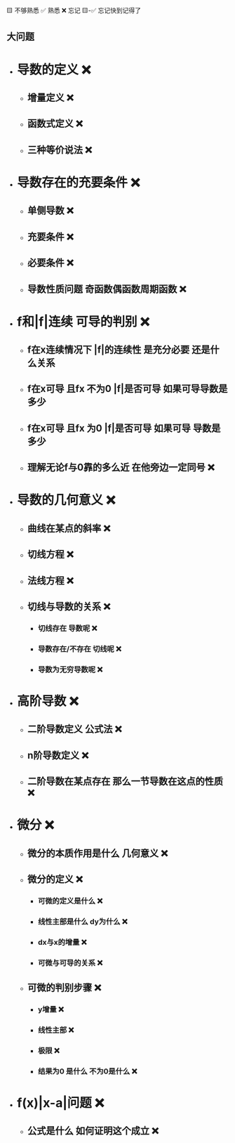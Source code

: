 🟨 不够熟悉  ✅ 熟悉  ❌ 忘记  🟨-✅ 忘记快到记得了

## 大问题
- # 导数的定义 ❌
  - ## 增量定义 ❌
  - ## 函数式定义 ❌
  - ## 三种等价说法 ❌
- # 导数存在的充要条件 ❌
  - ## 单侧导数 ❌
  - ## 充要条件 ❌
  - ## 必要条件 ❌
  - ## 导数性质问题 奇函数偶函数周期函数 ❌
- # f和|f|连续 可导的判别 ❌
  - ## f在x连续情况下  |f|的连续性 是充分必要 还是什么关系
  - ## f在x可导 且fx 不为0 |f|是否可导 如果可导导数是多少
  - ## f在x可导 且fx 为0 |f|是否可导 如果可导 导数是多少
  - ## 理解无论f与0靠的多么近 在他旁边一定同号 ❌
- # 导数的几何意义 ❌
  - ## 曲线在某点的斜率 ❌
  - ## 切线方程 ❌
  - ## 法线方程 ❌
  - ## 切线与导数的关系 ❌
    - ### 切线存在 导数呢 ❌
    - ### 导数存在/不存在 切线呢 ❌
    - ### 导数为无穷导数呢 ❌
- # 高阶导数 ❌
  - ## 二阶导数定义 公式法 ❌
  - ## n阶导数定义 ❌
  - ## 二阶导数在某点存在 那么一节导数在这点的性质 ❌
- # 微分 ❌
  - ## 微分的本质作用是什么 几何意义 ❌
  - ## 微分的定义 ❌
    - ### 可微的定义是什么 ❌
    - ### 线性主部是什么 dy为什么  ❌
    - ### dx与x的增量 ❌
    - ### 可微与可导的关系 ❌
  - ## 可微的判别步骤 ❌
    - ### y增量 ❌
    - ### 线性主部 ❌
    - ### 极限 ❌
    - ### 结果为0 是什么 不为0是什么 ❌
- # f(x)|x-a|问题 ❌
  - ## 公式是什么 如何证明这个成立 ❌
